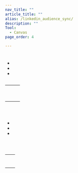 ```yaml
---
nav_title: ""
article_title: ""
alias: /linkedin_audience_sync/
description: ""
Tool:
  - Canvas
page_order: 4

---
```


# 

 



- 
- 
- 

  


 


## 



|  |  |  |
| --- | --- | --- |
|  |  | <br><br> |
|  |  |   |


## 

###  

 



  







  

###  

   

  









###  

 



###  





 






<br>
  
- 
- 
- 





 








<br>
  

 




###  

  

 



## 

 

  

## 



|  |  |
| ------ | ----------- | 
|  |  |
|  |   |
|  |  |
|  |  |
|  |  |
|  |   |
|  |   |







 
<br><br>





## 

### 



### 



### 

 

### 

 

### 

  

### 



### 

 


